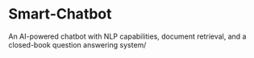# Smart-Chatbot
An AI-powered chatbot with NLP capabilities, document retrieval, and a closed-book question answering system/
